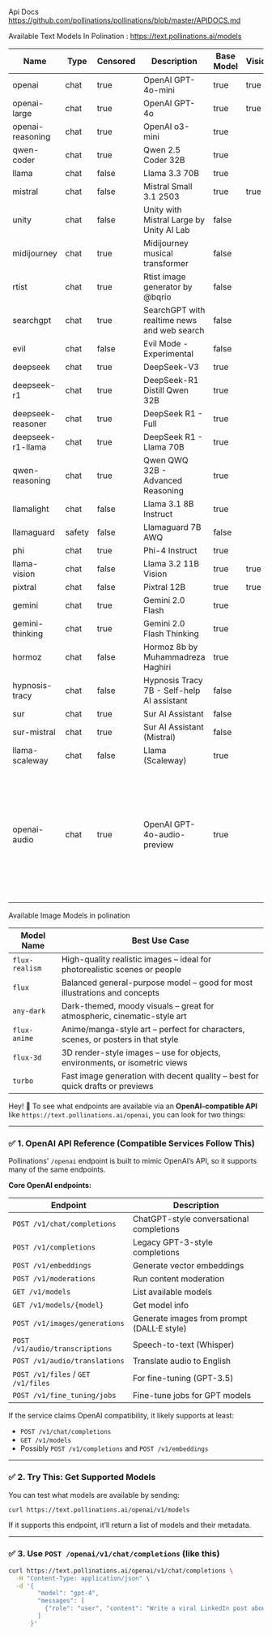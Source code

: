 Api Docs
https://github.com/pollinations/pollinations/blob/master/APIDOCS.md

Available Text Models In Polination : https://text.pollinations.ai/models

| Name                | Type   | Censored | Description                                     | Base Model | Vision | Reasoning | Provider    | Max Tokens | Audio | Voices                        |
|---------------------|--------|----------|-------------------------------------------------|------------|--------|-----------|-------------|-------------|--------|-------------------------------|
| openai              | chat   | true     | OpenAI GPT-4o-mini                              | true       | true   |           |             |             |        |                               |
| openai-large        | chat   | true     | OpenAI GPT-4o                                   | true       | true   |           |             |             |        |                               |
| openai-reasoning    | chat   | true     | OpenAI o3-mini                                  | true       |        | true      |             |             |        |                               |
| qwen-coder          | chat   | true     | Qwen 2.5 Coder 32B                              | true       |        |           |             |             |        |                               |
| llama               | chat   | false    | Llama 3.3 70B                                   | true       |        |           |             |             |        |                               |
| mistral             | chat   | false    | Mistral Small 3.1 2503                          | true       | true   |           |             |             |        |                               |
| unity               | chat   | false    | Unity with Mistral Large by Unity AI Lab        | false      |        |           |             |             |        |                               |
| midijourney         | chat   | true     | Midijourney musical transformer                 | false      |        |           |             |             |        |                               |
| rtist               | chat   | true     | Rtist image generator by @bqrio                 | false      |        |           |             |             |        |                               |
| searchgpt           | chat   | true     | SearchGPT with realtime news and web search     | false      |        |           |             |             |        |                               |
| evil                | chat   | false    | Evil Mode - Experimental                        | false      |        |           |             |             |        |                               |
| deepseek            | chat   | true     | DeepSeek-V3                                     | true       |        |           |             |             |        |                               |
| deepseek-r1         | chat   | true     | DeepSeek-R1 Distill Qwen 32B                    | true       |        | true      | cloudflare  |             |        |                               |
| deepseek-reasoner   | chat   | true     | DeepSeek R1 - Full                              | true       |        | true      | deepseek    |             |        |                               |
| deepseek-r1-llama   | chat   | true     | DeepSeek R1 - Llama 70B                         | true       |        | true      | scaleway    |             |        |                               |
| qwen-reasoning      | chat   | true     | Qwen QWQ 32B - Advanced Reasoning               | true       |        | true      | groq        |             |        |                               |
| llamalight          | chat   | false    | Llama 3.1 8B Instruct                           | true       |        |           |             | 7168        |        |                               |
| llamaguard          | safety | false    | Llamaguard 7B AWQ                               | false      |        |           | cloudflare  | 4000        |        |                               |
| phi                 | chat   | true     | Phi-4 Instruct                                  | true       |        |           | cloudflare  |             |        |                               |
| llama-vision        | chat   | false    | Llama 3.2 11B Vision                            | true       | true   |           | cloudflare  |             |        |                               |
| pixtral             | chat   | false    | Pixtral 12B                                     | true       | true   |           | scaleway    |             |        |                               |
| gemini              | chat   | true     | Gemini 2.0 Flash                                | true       |        |           | google      |             |        |                               |
| gemini-thinking     | chat   | true     | Gemini 2.0 Flash Thinking                       | true       |        |           | google      |             |        |                               |
| hormoz              | chat   | false    | Hormoz 8b by Muhammadreza Haghiri              | true       |        |           | modal       |             |        |                               |
| hypnosis-tracy      | chat   | false    | Hypnosis Tracy 7B - Self-help AI assistant     | false      |        |           | openai      |             |        |                               |
| sur                 | chat   | true     | Sur AI Assistant                                | false      |        |           |             |             |        |                               |
| sur-mistral         | chat   | true     | Sur AI Assistant (Mistral)                      | false      |        |           |             |             |        |                               |
| llama-scaleway      | chat   | false    | Llama (Scaleway)                                | true       |        |           |             |             |        |                               |
| openai-audio        | chat   | true     | OpenAI GPT-4o-audio-preview                     | true       |        |           |             |             | true   | alloy, echo, fable, onyx, nova, shimmer, coral, verse, ballad, ash, sage, amuch, dan |

Available Image Models in polination


| Model Name     | Best Use Case                                                                 |
|----------------|--------------------------------------------------------------------------------|
| `flux-realism` | High-quality realistic images – ideal for photorealistic scenes or people     |
| `flux`         | Balanced general-purpose model – good for most illustrations and concepts      |
| `any-dark`     | Dark-themed, moody visuals – great for atmospheric, cinematic-style art        |
| `flux-anime`   | Anime/manga-style art – perfect for characters, scenes, or posters in that style|
| `flux-3d`      | 3D render-style images – use for objects, environments, or isometric views     |
| `turbo`        | Fast image generation with decent quality – best for quick drafts or previews  |


Hey! 👋 To see what endpoints are available via an **OpenAI-compatible API** like `https://text.pollinations.ai/openai`, you can look for two things:

---

### ✅ 1. **OpenAI API Reference (Compatible Services Follow This)**
Pollinations' `/openai` endpoint is built to mimic OpenAI’s API, so it supports many of the same endpoints.

**Core OpenAI endpoints:**

| Endpoint | Description |
|----------|-------------|
| `POST /v1/chat/completions` | ChatGPT-style conversational completions |
| `POST /v1/completions` | Legacy GPT-3-style completions |
| `POST /v1/embeddings` | Generate vector embeddings |
| `POST /v1/moderations` | Run content moderation |
| `GET /v1/models` | List available models |
| `GET /v1/models/{model}` | Get model info |
| `POST /v1/images/generations` | Generate images from prompt (DALL·E style) |
| `POST /v1/audio/transcriptions` | Speech-to-text (Whisper) |
| `POST /v1/audio/translations` | Translate audio to English |
| `POST /v1/files` / `GET /v1/files` | For fine-tuning (GPT-3.5) |
| `POST /v1/fine_tuning/jobs` | Fine-tune jobs for GPT models |

If the service claims OpenAI compatibility, it likely supports at least:

- `POST /v1/chat/completions`
- `GET /v1/models`
- Possibly `POST /v1/completions` and `POST /v1/embeddings`

---

### ✅ 2. **Try This: Get Supported Models**
You can test what models are available by sending:

```bash
curl https://text.pollinations.ai/openai/v1/models
```

If it supports this endpoint, it’ll return a list of models and their metadata.

---

### ✅ 3. Use `POST /openai/v1/chat/completions` (like this)

```bash
curl https://text.pollinations.ai/openai/v1/chat/completions \
  -H "Content-Type: application/json" \
  -d '{
        "model": "gpt-4",
        "messages": [
          {"role": "user", "content": "Write a viral LinkedIn post about AI."}
        ]
      }'
```



